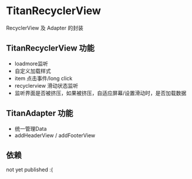 TitanRecyclerView
===

RecyclerView 及 Adapter 的封装

TitanRecyclerView 功能
---

* loadmore监听
* 自定义加载样式
* item 点击事件/long click
* recyclerview 滑动状态监听
* 监听界面是否被挤压，如果被挤压，自适应屏幕/设置滑动时，是否加载数据

TitanAdapter 功能
---
* 统一管理Data
* addHeaderView / addFooterView

依赖
---

not yet published :(
